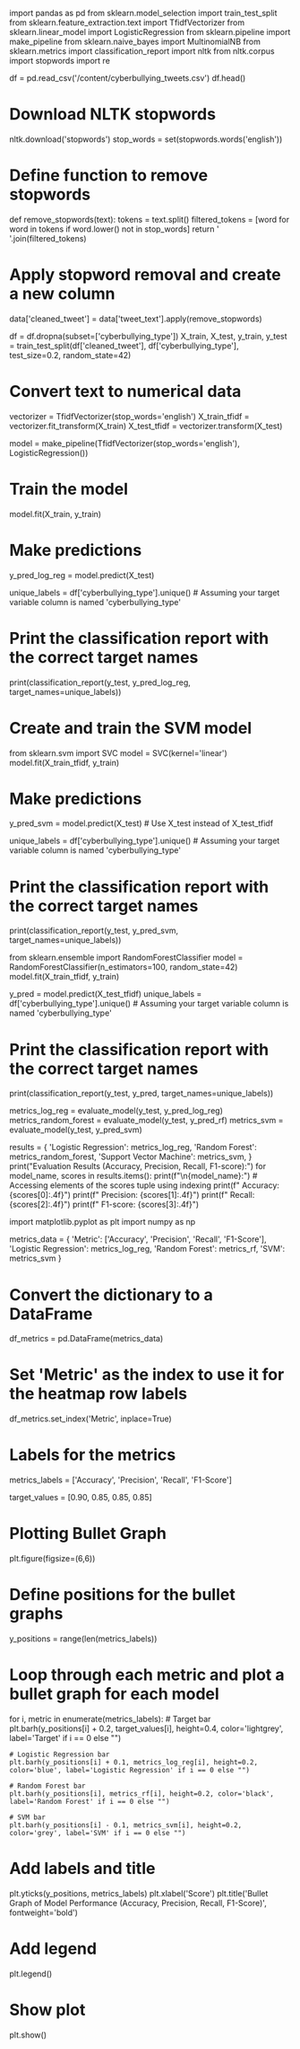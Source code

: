 import pandas as pd
from sklearn.model_selection import train_test_split
from sklearn.feature_extraction.text import TfidfVectorizer
from sklearn.linear_model import LogisticRegression
from sklearn.pipeline import make_pipeline
from sklearn.naive_bayes import MultinomialNB
from sklearn.metrics import classification_report
import nltk
from nltk.corpus import stopwords
import re


df = pd.read_csv('/content/cyberbullying_tweets.csv')
df.head()

# Download NLTK stopwords
nltk.download('stopwords')
stop_words = set(stopwords.words('english'))

# Define function to remove stopwords
def remove_stopwords(text):
    tokens = text.split()
    filtered_tokens = [word for word in tokens if word.lower() not in stop_words]
    return ' '.join(filtered_tokens)

# Apply stopword removal and create a new column
data['cleaned_tweet'] = data['tweet_text'].apply(remove_stopwords)

df = df.dropna(subset=['cyberbullying_type'])
X_train, X_test, y_train, y_test = train_test_split(df['cleaned_tweet'], df['cyberbullying_type'], test_size=0.2, random_state=42)

# Convert text to numerical data
vectorizer = TfidfVectorizer(stop_words='english')
X_train_tfidf = vectorizer.fit_transform(X_train)
X_test_tfidf = vectorizer.transform(X_test)

model = make_pipeline(TfidfVectorizer(stop_words='english'), LogisticRegression())

# Train the model
model.fit(X_train, y_train)

# Make predictions
y_pred_log_reg = model.predict(X_test)

unique_labels = df['cyberbullying_type'].unique() # Assuming your target variable column is named 'cyberbullying_type'

# Print the classification report with the correct target names
print(classification_report(y_test, y_pred_log_reg, target_names=unique_labels))

# Create and train the SVM model
from sklearn.svm import SVC
model = SVC(kernel='linear') 
model.fit(X_train_tfidf, y_train)

# Make predictions
y_pred_svm = model.predict(X_test)  # Use X_test instead of X_test_tfidf

unique_labels = df['cyberbullying_type'].unique()  # Assuming your target variable column is named 'cyberbullying_type'

# Print the classification report with the correct target names
print(classification_report(y_test, y_pred_svm, target_names=unique_labels))

from sklearn.ensemble import RandomForestClassifier
model = RandomForestClassifier(n_estimators=100, random_state=42)
model.fit(X_train_tfidf, y_train)

y_pred = model.predict(X_test_tfidf)
unique_labels = df['cyberbullying_type'].unique()  # Assuming your target variable column is named 'cyberbullying_type'

# Print the classification report with the correct target names
print(classification_report(y_test, y_pred, target_names=unique_labels))

metrics_log_reg = evaluate_model(y_test, y_pred_log_reg)
metrics_random_forest = evaluate_model(y_test, y_pred_rf)
metrics_svm = evaluate_model(y_test, y_pred_svm)


results = {
    'Logistic Regression': metrics_log_reg,
    'Random Forest': metrics_random_forest,
    'Support Vector Machine': metrics_svm,
}
print("Evaluation Results (Accuracy, Precision, Recall, F1-score):")
for model_name, scores in results.items():
    print(f"\n{model_name}:")
    # Accessing elements of the scores tuple using indexing
    print(f"  Accuracy: {scores[0]:.4f}")
    print(f"  Precision: {scores[1]:.4f}")
    print(f"  Recall: {scores[2]:.4f}")
    print(f"  F1-score: {scores[3]:.4f}")


import matplotlib.pyplot as plt
import numpy as np

metrics_data = {
    'Metric': ['Accuracy', 'Precision', 'Recall', 'F1-Score'],
    'Logistic Regression': metrics_log_reg,
    'Random Forest': metrics_rf,
    'SVM': metrics_svm
}

# Convert the dictionary to a DataFrame
df_metrics = pd.DataFrame(metrics_data)

# Set 'Metric' as the index to use it for the heatmap row labels
df_metrics.set_index('Metric', inplace=True)

# Labels for the metrics
metrics_labels = ['Accuracy', 'Precision', 'Recall', 'F1-Score']

target_values = [0.90, 0.85, 0.85, 0.85]

# Plotting Bullet Graph
plt.figure(figsize=(6,6))

# Define positions for the bullet graphs
y_positions = range(len(metrics_labels))

# Loop through each metric and plot a bullet graph for each model
for i, metric in enumerate(metrics_labels):
    # Target bar
    plt.barh(y_positions[i] + 0.2, target_values[i], height=0.4, color='lightgrey', label='Target' if i == 0 else "")

    # Logistic Regression bar
    plt.barh(y_positions[i] + 0.1, metrics_log_reg[i], height=0.2, color='blue', label='Logistic Regression' if i == 0 else "")

    # Random Forest bar
    plt.barh(y_positions[i], metrics_rf[i], height=0.2, color='black', label='Random Forest' if i == 0 else "")

    # SVM bar
    plt.barh(y_positions[i] - 0.1, metrics_svm[i], height=0.2, color='grey', label='SVM' if i == 0 else "")

# Add labels and title
plt.yticks(y_positions, metrics_labels)
plt.xlabel('Score')
plt.title('Bullet Graph of Model Performance (Accuracy, Precision, Recall, F1-Score)', fontweight='bold')

# Add legend
plt.legend()

# Show plot
plt.show()
